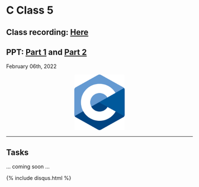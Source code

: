 # C Class 5

## Class recording: [Here](https://drive.google.com/file/d/1iz2YkNuhdnLQBOLDvPJdzPjHaZSdXQ4Y/view?usp=sharing)
## PPT: [Part 1](./2022_01_30_CClass-4/CC_FirstYe_Class4.pdf) and [Part 2](CC_FirstYe_Class5.pdf)

February 06th, 2022

<div align="center"><img src="../C_logo.png" alt="C language logo" height=150/></div>

<hr>

## Tasks

... coming soon ...

{% include disqus.html %}
